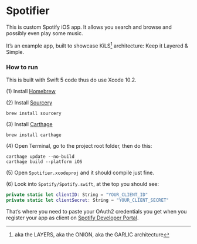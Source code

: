 # Spotifier

This is custom Spotify iOS app. It allows you search and browse and possibly even play some music.

It’s an example app, built to showcase KiLS[^1] architecture: Keep it Layered & Simple.

### How to run

This is built with Swift 5 code thus do use Xcode 10.2.

(1) Install [Homebrew](https://brew.sh)

(2) Install [Sourcery](https://github.com/krzysztofzablocki/Sourcery)

```
brew install sourcery
```

(3) Install [Carthage](https://github.com/Carthage/Carthage)

```
brew install carthage
```

(4) Open Terminal, go to the project root folder, then do this:

```
carthage update --no-build
carthage build --platform iOS
```

(5) Open `Spotifier.xcodeproj` and it should compile just fine.

(6) Look into `Spotify/Spotify.swift`, at the top you should see:

```swift
private static let clientID: String = "YOUR_CLIENT_ID"
private static let clientSecret: String = "YOUR_CLIENT_SECRET"
```

That’s where you need to paste your OAuth2 credentials you get when you register your app as client on [Spotify Developer Portal](https://developer.spotify.com).


[^1]: aka the LAYERS, aka the ONION, aka the GARLIC architecture